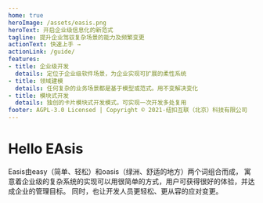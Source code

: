 ```yaml
---
home: true
heroImage: /assets/easis.png
heroText: 开启企业级信息化的新范式
tagline: 提升企业驾驭复杂场景的能力及频繁变更
actionText: 快速上手 →
actionLink: /guide/
features:
- title: 企业级开发
  details: 定位于企业级软件场景，为企业实现可扩展的柔性系统
- title: 领域建模
  details: 任何复杂的业务场景都是基于模型或范式。用不变解决变化
- title: 模块式开发
  details: 独创的卡片模块式开发模式。可实现一次开发多处复用
footer: AGPL-3.0 Licensed | Copyright © 2021-纽扣互联（北京）科技有限公司
---
```

# Hello EAsis

Easis由easy（简单、轻松）和oasis（绿洲、舒适的地方）两个词组合而成，
寓意着企业级的复杂系统的实现可以用很简单的方式，用户可获得很好的体验，并达成企业的管理目标。
同时，也让开发人员更轻松、更从容的应对变更。

